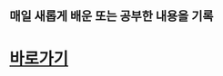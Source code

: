 <div align>
<h2>매일 새롭게 배운 또는 공부한 내용을 기록</h2>
<h1></h1>
  <h1><a href="https://nniie.github.io/">바로가기</a></h1>
